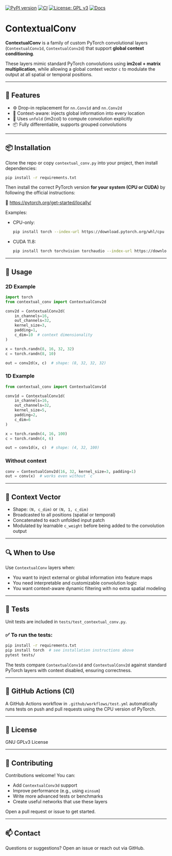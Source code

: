 [![PyPI version](https://img.shields.io/pypi/v/contextual-conv)](https://pypi.org/project/contextual-conv/)
[![CI](https://github.com/abbassix/ContextualConv/actions/workflows/test.yml/badge.svg?branch=main)](https://github.com/abbassix/ContextualConv/actions/workflows/test.yml)
[![License: GPL v3](https://img.shields.io/badge/License-GPLv3-blue.svg)](https://www.gnu.org/licenses/gpl-3.0)
[![Docs](https://readthedocs.org/projects/contextualconv/badge/?version=latest)](https://contextualconv.readthedocs.io/en/latest/)


# ContextualConv

**ContextualConv** is a family of custom PyTorch convolutional layers (`ContextualConv1d`, `ContextualConv2d`) that support **global context conditioning**.

These layers mimic standard PyTorch convolutions using **im2col + matrix multiplication**, while allowing a global context vector `c` to modulate the output at all spatial or temporal positions.

---

## 🔧 Features

- ⚙️ Drop-in replacement for `nn.Conv1d` and `nn.Conv2d`
- 🧠 Context-aware: injects global information into every location
- 🧱 Uses `unfold` (im2col) to compute convolution explicitly
- 📦 Fully differentiable, supports grouped convolutions

---

## 📦 Installation

Clone the repo or copy `contextual_conv.py` into your project, then install dependencies:

```bash
pip install -r requirements.txt
```

Then install the correct PyTorch version **for your system (CPU or CUDA)** by following the official instructions:

🔗 https://pytorch.org/get-started/locally/

Examples:

- CPU-only:
  ```bash
  pip install torch --index-url https://download.pytorch.org/whl/cpu
  ```

- CUDA 11.8:
  ```bash
  pip install torch torchvision torchaudio --index-url https://download.pytorch.org/whl/cu118
  ```

---

## 🚀 Usage

### 2D Example

```python
import torch
from contextual_conv import ContextualConv2d

conv2d = ContextualConv2d(
    in_channels=16,
    out_channels=32,
    kernel_size=3,
    padding=1,
    c_dim=10  # context dimensionality
)

x = torch.randn(8, 16, 32, 32)
c = torch.randn(8, 10)

out = conv2d(x, c)  # shape: (8, 32, 32, 32)
```

### 1D Example

```python
from contextual_conv import ContextualConv1d

conv1d = ContextualConv1d(
    in_channels=16,
    out_channels=32,
    kernel_size=5,
    padding=2,
    c_dim=6
)

x = torch.randn(4, 16, 100)
c = torch.randn(4, 6)

out = conv1d(x, c)  # shape: (4, 32, 100)
```

### Without context

```python
conv = ContextualConv2d(16, 32, kernel_size=3, padding=1)
out = conv(x)  # works even without `c`
```

---

## 📐 Context Vector

- Shape: `(N, c_dim)` or `(N, 1, c_dim)`
- Broadcasted to all positions (spatial or temporal)
- Concatenated to each unfolded input patch
- Modulated by learnable `c_weight` before being added to the convolution output

---

## 🔍 When to Use

Use `ContextualConv` layers when:

- You want to inject external or global information into feature maps
- You need interpretable and customizable convolution logic
- You want context-aware dynamic filtering with no extra spatial modeling

---

## 🧪 Tests

Unit tests are included in `tests/test_contextual_conv.py`.

### ✅ To run the tests:

```bash
pip install -r requirements.txt
pip install torch  # see installation instructions above
pytest tests/
```

The tests compare `ContextualConv1d` and `ContextualConv2d` against standard PyTorch layers with context disabled, ensuring correctness.

---

## 🤖 GitHub Actions (CI)

A GitHub Actions workflow in `.github/workflows/test.yml` automatically runs tests on push and pull requests using the CPU version of PyTorch.

---

## 📄 License

GNU GPLv3 License

---

## 🤝 Contributing

Contributions welcome! You can:

- Add `ContextualConv3d` support
- Improve performance (e.g., using `einsum`)
- Write more advanced tests or benchmarks
- Create useful networks that use these layers

Open a pull request or issue to get started.

---

## 📫 Contact

Questions or suggestions? Open an issue or reach out via GitHub.

